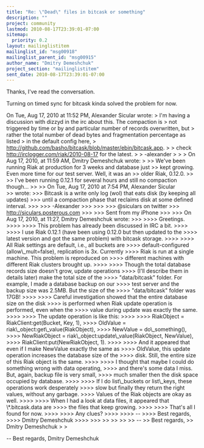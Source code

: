 ```yaml
---
title: "Re: \"Dead\" files in bitcask or something"
description: ""
project: community
lastmod: 2010-08-17T23:39:01-07:00
sitemap:
  priority: 0.2
layout: mailinglistitem
mailinglist_id: "msg00918"
mailinglist_parent_id: "msg00915"
author_name: "Dmitry Demeshchuk"
project_section: "mailinglistitem"
sent_date: 2010-08-17T23:39:01-07:00
---
```



Thanks, I've read the conversation.

Turning on timed sync for bitcask kinda solved the problem for now.

On Tue, Aug 17, 2010 at 11:52 PM, Alexander Sicular  wrote:
&gt; I'm having a discussion with dizzyd in the irc about this. The compaction is 
&gt; not triggered by time or by and particular number of records overwritten, but 
&gt; rather the total number of dead bytes and fragmentation percentage as listed 
&gt; in the default config here, 
&gt; http://github.com/basho/bitcask/blob/master/ebin/bitcask.app.
&gt;
&gt; check http://irclogger.com/riak/2010-08-17 for the latest.
&gt;
&gt; -alexander
&gt;
&gt;
&gt; On Aug 17, 2010, at 11:59 AM, Dmitry Demeshchuk wrote:
&gt;
&gt;&gt; We've been running Riak at production for 3 weeks and database just
&gt;&gt; kept growing. Even more time for our test server. Well, it was an
&gt;&gt; older Riak, 0.12.0.
&gt;&gt;
&gt;&gt; I've been running 0.12.1 for several hours and still no compaction though...
&gt;&gt;
&gt;&gt; On Tue, Aug 17, 2010 at 7:54 PM, Alexander Sicular  
&gt;&gt; wrote:
&gt;&gt;&gt; Bitcask is a write only log (wol) that eats disk (by keeping all updates)
&gt;&gt;&gt; until a compaction phase that reclaims disk at some defined interval.
&gt;&gt;&gt;
&gt;&gt;&gt; -Alexander
&gt;&gt;&gt;
&gt;&gt;&gt;
&gt;&gt;&gt; @siculars on twitter
&gt;&gt;&gt; http://siculars.posterous.com
&gt;&gt;&gt;
&gt;&gt;&gt; Sent from my iPhone
&gt;&gt;&gt;
&gt;&gt;&gt; On Aug 17, 2010, at 11:27, Dmitry Demeshchuk  wrote:
&gt;&gt;&gt;
&gt;&gt;&gt;&gt; Greetings.
&gt;&gt;&gt;&gt;
&gt;&gt;&gt;&gt; This problem has already been discussed in IRC a bit.
&gt;&gt;&gt;&gt;
&gt;&gt;&gt;&gt; I use Riak 0.12.1 (have been using 0.12.0 but then updated to the
&gt;&gt;&gt;&gt; latest version and got the same problem) with bitcask storage.
&gt;&gt;&gt;&gt;
&gt;&gt;&gt;&gt; All Riak settings are default, i.e., all buckets are
&gt;&gt;&gt;&gt; default-configured (allow\\_mult=false), replication is 3x. Currently
&gt;&gt;&gt;&gt; Riak is run at a single machine. This problem is reproduced on
&gt;&gt;&gt;&gt; different machines with different Riak clusters brought up.
&gt;&gt;&gt;&gt;
&gt;&gt;&gt;&gt; Though the total database records size doesn't grow, update operations
&gt;&gt;&gt;&gt; (I'll describe them in details later) make the total size of the
&gt;&gt;&gt;&gt; "data/bitcask" folder. For example, I made a database backup on our
&gt;&gt;&gt;&gt; test server and the backup size was 2.5MB. But the size of the
&gt;&gt;&gt;&gt; "data/bitcask" folder was 17GB!
&gt;&gt;&gt;&gt;
&gt;&gt;&gt;&gt; Careful investigation showed that the entire database size on the disk
&gt;&gt;&gt;&gt; is performed when Riak update operation is performed, even when the
&gt;&gt;&gt;&gt; value during update was exactly the same.
&gt;&gt;&gt;&gt;
&gt;&gt;&gt;&gt; The update operation is like this:
&gt;&gt;&gt;&gt;
&gt;&gt;&gt;&gt; RiakObject = RiakClient:get(Bucket, Key, 1),
&gt;&gt;&gt;&gt; OldValue = riak\\_object:get\\_value(RiakObject),
&gt;&gt;&gt;&gt; NewValue = do\\_something(),
&gt;&gt;&gt;&gt; NewRiakObject = riak\\_object:update\\_value(RiakObject, NewValue),
&gt;&gt;&gt;&gt; RiakClient:put(NewRiakObject, 1).
&gt;&gt;&gt;&gt;
&gt;&gt;&gt;&gt; And it appeared that even if I make NewValue exactly the same as
&gt;&gt;&gt;&gt; OldValue, this update operation increases the database size of the
&gt;&gt;&gt;&gt; disk. Still, the entire size of this Riak object is the same.
&gt;&gt;&gt;&gt;
&gt;&gt;&gt;&gt; I thought that maybe I could do something wrong with data operating,
&gt;&gt;&gt;&gt; and there's some data I miss. But, again, backup file is very small,
&gt;&gt;&gt;&gt; much smaller then the disk space occupied by database.
&gt;&gt;&gt;&gt;
&gt;&gt;&gt;&gt; If I do list\\_buckets or list\\_keys, these operations work desperately
&gt;&gt;&gt;&gt; slow but finally they return the right values, without any garbage.
&gt;&gt;&gt;&gt; Values of the Riak objects are okay as well.
&gt;&gt;&gt;&gt;
&gt;&gt;&gt;&gt; When I had a look at data files, it appeared that \\*.bitcask.data are
&gt;&gt;&gt;&gt; the files that keep growing.
&gt;&gt;&gt;&gt;
&gt;&gt;&gt;&gt; That's all I found for now.
&gt;&gt;&gt;&gt;
&gt;&gt;&gt;&gt; Any clues?
&gt;&gt;&gt;&gt;
&gt;&gt;&gt;&gt; --
&gt;&gt;&gt;&gt; Best regards,
&gt;&gt;&gt;&gt; Dmitry Demeshchuk
&gt;&gt;&gt;&gt;
&gt;&gt;&gt;
&gt;&gt;
&gt;&gt;
&gt;&gt;
&gt;&gt; --
&gt;&gt; Best regards,
&gt;&gt; Dmitry Demeshchuk
&gt;
&gt;

-- 
Best regards,
Dmitry Demeshchuk


